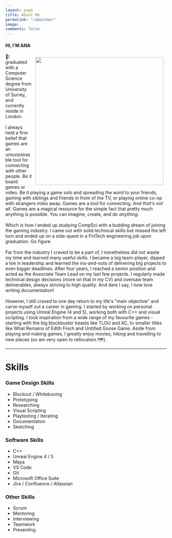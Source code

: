 ```yaml
---
layout: page
title: About Me
permalink: "/aboutme/"
image: 
comments: false
---
```


#### HI, I'M ANA

<div class="col-sm-12 row justify-content-between">
    <div>
        <img class="rounded-image" style="float: right; margin: 10px;" width="400" src="{{site.baseurl}}/assets/images/profile-pic-small.png">  
        <span class="pb-0" style="text-align: justify;">📌I graduated with a Computer Science degree from University of Surrey, and currently reside in London.
            <br><br>I always held a firm belief that games are an unsurpassable tool for connecting with other people. Be it board games or video. Be it playing a game solo and spreading the word to your friends, gaming with siblings and friends in front of the TV, or playing online co-op with strangers miles away. Games are a tool for connecting. <i>And that's not all</i>. Games are a magical resource for the simple fact that pretty much anything is possible. You can imagine, create, and do <i>anything</i>. 
            <br><br>Which is how I ended up studying CompSci with a budding dream of joining the gaming industry. I came out with solid technical skills but missed the left turn and ended up on a side-quest in a FinTech engineering job upon graduation. Go figure.
            <br><br>Far from the industry I craved to be a part of, I nonetheless did not waste my time and learned many useful skills. I became a big team-player, dipped a toe in leadership and learned the ins-and-outs of delivering big projects to even bigger deadlines. After four years, I reached a senior position and acted as the Associate Team Lead on my last few projects. I regularly made technical design decisions (more on that in my CV) and oversaw team deliverables, always striving to high quality. And dare I say, I now love writing documentation!
            <br><br>However, I still craved to one day return to my life's "main objective" and carve myself out a career in gaming. I started by working on personal projects using Unreal Engine (4 and 5), working both with C++ and visual scripting. I took inspiration from a wide range of my favourite games - starting with the big blockbuster beasts like TLOU and AC, to smaller titles like What Remains of Edith Finch and Untitled Goose Game. Aside from playing and making games, I greatly enjoy movies, hiking and travelling to new places (so am very open to rellocation 🗺️).
        </span>    
    </div>
</div>

***

# Skills
<div class="row justify-content-between">
    <div class="col-md-4">
        <h3>Game Design Skills</h3>
        <ul>
            <li>Blockout / Whiteboxing</li>
            <li>Prototyping</li>
            <li>Researching</li>
            <li>Visual Scripting</li>
            <li>Playtesting / Iterating</li>
            <li>Documentation</li>
            <li>Sketching</li>
        </ul>
    </div>
    <div class="col-md-4">
        <h3>Software Skills</h3>
        <ul>
            <li>C++</li>
            <li>Unreal Engine 4 / 5</li>
            <li>Maya</li>
            <li>VS Code</li>
            <li>Git</li>
            <li>Microsoft Office Suite</li>
            <li>Jira / Confluence / Atlassian</li>
        </ul>
    </div>
    <div class="col-md-4">
        <h3>Other Skills</h3>
        <ul>
            <li>Scrum</li>
            <li>Mentoring</li>
            <li>Interviewing</li>
            <li>Teamwork</li>
            <li>Presenting</li>
        </ul>
    </div>
</div>